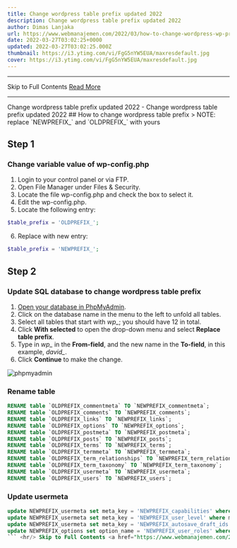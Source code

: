 ```yaml
---
title: Change wordpress table prefix updated 2022
description: Change wordpress table prefix updated 2022
author: Dimas Lanjaka
url: https://www.webmanajemen.com/2022/03/how-to-change-wordpress-wp-prefix.html
date: 2022-03-27T03:02:25+0000
updated: 2022-03-27T03:02:25.000Z
thumbnail: https://i3.ytimg.com/vi/FgG5nYW5EUA/maxresdefault.jpg
cover: https://i3.ytimg.com/vi/FgG5nYW5EUA/maxresdefault.jpg
---
```


<hr/> Skip to Full Contents <a href="https://www.webmanajemen.com/2022/03/how-to-change-wordpress-wp-prefix.html" rel="follow" class="button" id="read-more">Read More</a> <hr/> Change wordpress table prefix updated 2022 - Change wordpress table prefix updated 2022 ## How to change wordpress table prefix
> NOTE: replace `NEWPREFIX_` and `OLDPREFIX_` with yours

## Step 1
### Change variable value of wp-config.php
1. Login to your control panel or via FTP.
2. Open File Manager under Files & Security.
3. Locate the file wp-config.php and check the box to select it.
4. Edit the wp-config.php.
5. Locate the following entry:
```php
$table_prefix = 'OLDPREFIX_';
```
6. Replace with new entry:
```php
$table_prefix = 'NEWPREFIX_';
```

## Step 2
### Update SQL database to change wordpress table prefix
1.  [Open your database in PhpMyAdmin](/p/search.html?q=access+database+phpmyadmin).
2.  Click on the database name in the menu to the left to unfold all tables.
3.  Select all tables that start with *wp_*; you should have 12 in total.
4.  Click **With selected** to open the drop-down menu and select **Replace table prefix**.
5.  Type in *wp_* in the **From-field**, and the new name in the **To-field**, in this example, *david_*.
6.  Click **Continue** to make the change.

![phpmyadmin](https://help.one.com/hc/article_attachments/360003288777/table-prefix-database.png)

### Rename table
```sql
RENAME table `OLDPREFIX_commentmeta` TO `NEWPREFIX_commentmeta`;
RENAME table `OLDPREFIX_comments` TO `NEWPREFIX_comments`;
RENAME table `OLDPREFIX_links` TO `NEWPREFIX_links`;
RENAME table `OLDPREFIX_options` TO `NEWPREFIX_options`;
RENAME table `OLDPREFIX_postmeta` TO `NEWPREFIX_postmeta`;
RENAME table `OLDPREFIX_posts` TO `NEWPREFIX_posts`;
RENAME table `OLDPREFIX_terms` TO `NEWPREFIX_terms`;
RENAME table `OLDPREFIX_termmeta` TO `NEWPREFIX_termmeta`;
RENAME table `OLDPREFIX_term_relationships` TO `NEWPREFIX_term_relationships`;
RENAME table `OLDPREFIX_term_taxonomy` TO `NEWPREFIX_term_taxonomy`;
RENAME table `OLDPREFIX_usermeta` TO `NEWPREFIX_usermeta`;
RENAME table `OLDPREFIX_users` TO `NEWPREFIX_users`;
```
### Update usermeta
```sql
update NEWPREFIX_usermeta set meta_key = 'NEWPREFIX_capabilities' where meta_key = 'OLDPREFIX_capabilities';
update NEWPREFIX_usermeta set meta_key = 'NEWPREFIX_user_level' where meta_key = 'OLDPREFIX_user_level';
update NEWPREFIX_usermeta set meta_key = 'NEWPREFIX_autosave_draft_ids' where meta_key = 'OLDPREFIX_autosave_draft_ids';
update NEWPREFIX_options set option_name = 'NEWPREFIX_user_roles' where option_name = 'OLDPREFIX_user_roles';
``` <hr/> Skip to Full Contents <a href="https://www.webmanajemen.com/2022/03/how-to-change-wordpress-wp-prefix.html" rel="follow" class="button" id="read-more">Read More</a> <hr/>